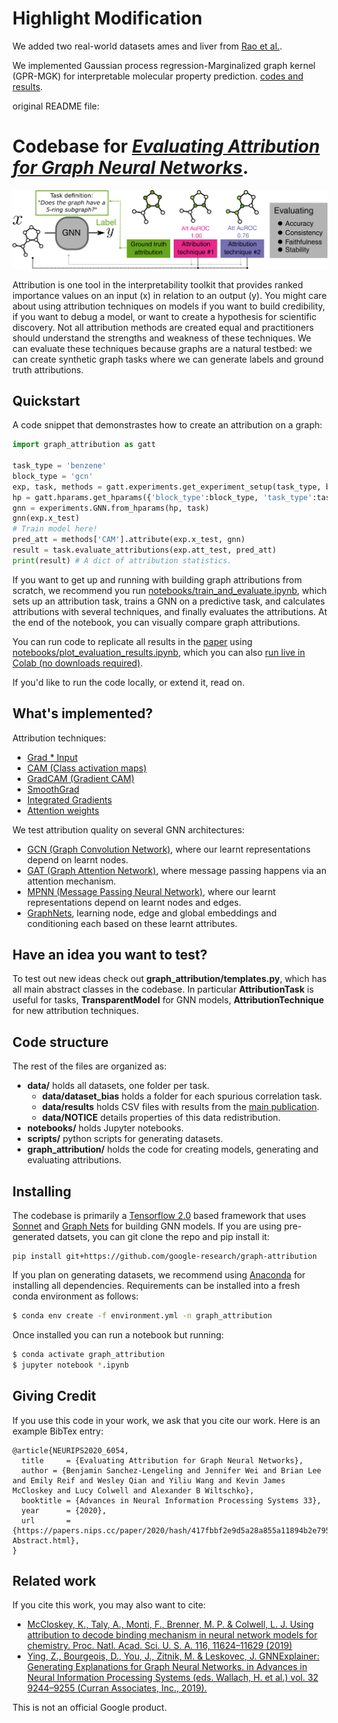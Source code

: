 # Highlight Modification
We added two real-world datasets ames and liver from [Rao et al.](https://doi.org/10.1016/j.patter.2022.100628).

We implemented Gaussian process regression-Marginalized graph kernel (GPR-MGK) for interpretable molecular property prediction. 
[codes and results](https://github.com/RekerLab/graph-attribution/tree/main/notebooks/mgk-project).

original README file:
# Codebase for [_Evaluating Attribution for Graph Neural Networks_](https://papers.nips.cc/paper/2020/hash/417fbbf2e9d5a28a855a11894b2e795a-Abstract.html).

![Schematic figure](media/TOC.png)


Attribution is one tool in the interpretability toolkit that provides ranked importance values on an input (x) in relation to an output (y). You might care about using attribution techniques on models if you want to build credibility, if you want to debug a model, or want to create a hypothesis for scientific discovery. Not all attribution methods are created equal and practitioners should understand the strengths and weakness of these techniques. We can evaluate these techniques because graphs are a natural testbed: we can create synthetic graph tasks where we can generate labels and ground truth attributions.

## Quickstart

A code snippet that demonstrastes how to create an attribution on a graph:
```python
import graph_attribution as gatt

task_type = 'benzene'
block_type = 'gcn'
exp, task, methods = gatt.experiments.get_experiment_setup(task_type, block_type)
hp = gatt.hparams.get_hparams({'block_type':block_type, 'task_type':task_type})
gnn = experiments.GNN.from_hparams(hp, task)
gnn(exp.x_test)
# Train model here!
pred_att = methods['CAM'].attribute(exp.x_test, gnn)
result = task.evaluate_attributions(exp.att_test, pred_att)
print(result) # A dict of attribution statistics.
```


If you want to get up and running with building graph attributions from scratch, we recommend you run [notebooks/train_and_evaluate.ipynb](https://github.com/google-research/graph-attribution/blob/main/notebooks/train_attribute_and_evaluate.ipynb), which sets up an attribution task, trains a GNN on a predictive task, and calculates attributions with several techniques, and finally evaluates the attributions. At the end of the notebook, you can visually compare graph attributions.

You can run code to replicate all results in the [paper][gnnatt]  using [notebooks/plot_evaluation_results.ipynb](https://github.com/google-research/graph-attribution/blob/main/notebooks/plot_evaluation_results.ipynb), which you can also [run live in Colab (no downloads required)](https://colab.sandbox.google.com/github/google-research/graph-attribution/blob/main/notebooks/plot_evaluation_results.ipynb).

If you'd like to run the code locally, or extend it, read on.

## What's implemented?
Attribution techniques:
* [Grad * Input][grad_times_input]
* [CAM (Class activation maps)][cam]
* [GradCAM (Gradient CAM)][gradcam]
* [SmoothGrad][smoothgrad]
* [Integrated Gradients][ig]
* [Attention weights][gat]

We test attribution quality on several GNN architectures:
* [GCN (Graph Convolution Network)][gcn], where our learnt representations depend on learnt nodes.
* [GAT (Graph Attention Network)][gat], where message passing happens via an attention mechanism.
* [MPNN (Message Passing Neural Network)][mpnn], where our learnt representations depend on learnt nodes and edges.
* [GraphNets][graphnets], learning node, edge and global embeddings and conditioning each based on these learnt attributes.

## Have an idea you want to test?

To test out new ideas check out **graph_attribution/templates.py**, which has all main abstract classes in the codebase. In particular **AttributionTask** is useful for tasks, **TransparentModel** for GNN models, **AttributionTechnique** for new attribution techniques.


## Code structure
The rest of the files are organized as:
* **data/** holds all datasets, one folder per task.
    * **data/dataset_bias** holds a folder for each spurious correlation task.
    * **data/results** holds CSV files with results from the [main publication][gnnatt].
    * **data/NOTICE** details properties of this data redistribution.
* **notebooks/** holds Jupyter notebooks.
* **scripts/** python scripts for generating datasets.
* **graph_attribution/** holds the code for creating models, generating and evaluating attributions.


## Installing
The codebase is primarily a [Tensorflow 2.0](https://www.tensorflow.org/install) based framework that uses [Sonnet](https://github.com/deepmind/sonnet) and
[Graph Nets](https://github.com/deepmind/graph_nets) for building GNN models.
If you are using pre-generated datsets, you can git clone the repo and pip install it:
```
pip install git+https://github.com/google-research/graph-attribution
```
If you plan on generating datasets, we recommend using [Anaconda](https://www.anaconda.com/) for installing all dependencies. Requirements can be installed into a fresh conda environment as follows:

```bash
$ conda env create -f environment.yml -n graph_attribution
```

Once installed you can run a notebook but running:
```bash
$ conda activate graph_attribution
$ jupyter notebook *.ipynb
```

## Giving Credit
If you use this code in your work, we ask that you cite our work. Here is an example
BibTex entry:

```
@article{NEURIPS2020_6054,
  title     = {Evaluating Attribution for Graph Neural Networks},
  author = {Benjamin Sanchez-Lengeling and Jennifer Wei and Brian Lee and Emily Reif and Wesley Qian and Yiliu Wang and Kevin James McCloskey and Lucy Colwell and Alexander B Wiltschko},
  booktitle = {Advances in Neural Information Processing Systems 33},
  year      = {2020},
  url       = {https://papers.nips.cc/paper/2020/hash/417fbbf2e9d5a28a855a11894b2e795a-Abstract.html},
}
```

## Related work
If you cite this work, you may also want to cite:

* [McCloskey, K., Taly, A., Monti, F., Brenner, M. P. & Colwell, L. J. Using attribution to decode binding mechanism in neural network models for chemistry. Proc. Natl. Acad. Sci. U. S. A. 116, 11624–11629 (2019)][bias]
* [Ying, Z., Bourgeois, D., You, J., Zitnik, M. & Leskovec, J. GNNExplainer: Generating Explanations for Graph Neural Networks. in Advances in Neural Information Processing Systems (eds. Wallach, H. et al.) vol. 32 9244–9255 (Curran Associates, Inc., 2019).][explainer]

[bias]: https://www.pnas.org/content/116/24/11624
[explainer]: https://arxiv.org/abs/1903.03894
[gnnatt]: https://papers.nips.cc/paper/2020/file/417fbbf2e9d5a28a855a11894b2e795a-Paper.pdf
[mpnn]: https://arxiv.org/abs/1704.01212
[gcn]: https://arxiv.org/abs/1509.09292
[graphnets]:arxiv.org/abs/1806.01261
[gat]: https://arxiv.org/abs/1710.10903
[grad_times_input]:https://arxiv.org/abs/1605.01713
[cam]: https://arxiv.org/abs/1512.04150
[gradcam]: https://arxiv.org/abs/1610.02391
[smoothgrad]: https://arxiv.org/abs/1706.03825
[ig]: https://arxiv.org/abs/1703.01365

This is not an official Google product.
